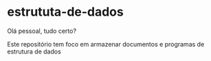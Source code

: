 # estrututa-de-dados

Olá pessoal, tudo certo?

 Este repositório tem foco em armazenar documentos e programas de estrutura de dados
